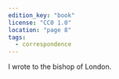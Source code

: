 ```yaml
---
edition_key: "book"
license: "CC0 1.0"
location: "page 8"
tags:
  - correspondence
---
```

I
wrote to the bishop of London.
